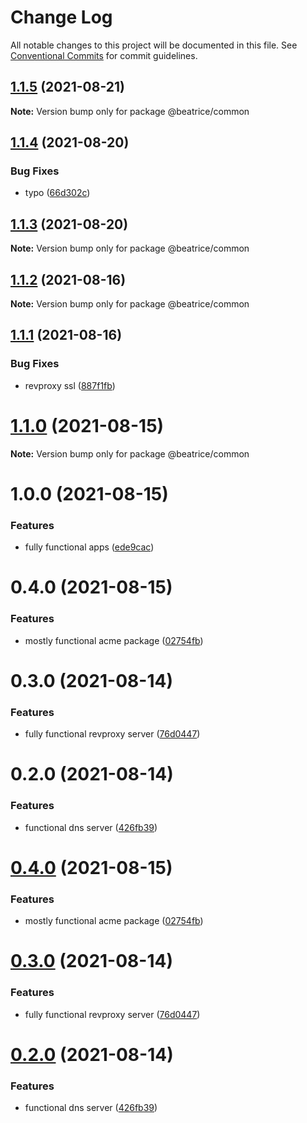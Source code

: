 # Change Log

All notable changes to this project will be documented in this file.
See [Conventional Commits](https://conventionalcommits.org) for commit guidelines.

## [1.1.5](https://github.com/eyzi/beatrice/compare/@beatrice/common@1.1.4...@beatrice/common@1.1.5) (2021-08-21)

**Note:** Version bump only for package @beatrice/common





## [1.1.4](https://github.com/eyzi/beatrice/compare/@beatrice/common@1.1.3...@beatrice/common@1.1.4) (2021-08-20)


### Bug Fixes

* typo ([66d302c](https://github.com/eyzi/beatrice/commit/66d302c3eba10984d9d7b539af406526c6afaa76))





## [1.1.3](https://github.com/eyzi/beatrice/compare/@beatrice/common@1.1.2...@beatrice/common@1.1.3) (2021-08-20)

**Note:** Version bump only for package @beatrice/common





## [1.1.2](https://github.com/eyzi/beatrice/compare/@beatrice/common@1.1.1...@beatrice/common@1.1.2) (2021-08-16)

**Note:** Version bump only for package @beatrice/common





## [1.1.1](https://github.com/eyzi/beatrice/compare/@beatrice/common@1.1.0...@beatrice/common@1.1.1) (2021-08-16)


### Bug Fixes

* revproxy ssl ([887f1fb](https://github.com/eyzi/beatrice/commit/887f1fb2dabc7a141b62636e6ae4fb21e8221330))





# [1.1.0](https://github.com/eyzi/beatrice/compare/@beatrice/common@1.0.0...@beatrice/common@1.1.0) (2021-08-15)

**Note:** Version bump only for package @beatrice/common





# 1.0.0 (2021-08-15)


### Features

* fully functional apps ([ede9cac](https://github.com/eyzi/beatrice/commit/ede9cacc10ec346828ad87f019efc7c7d50ac86f))



# 0.4.0 (2021-08-15)


### Features

* mostly functional acme package ([02754fb](https://github.com/eyzi/beatrice/commit/02754fb02eb76406d8334eab7245162357b05f8a))



# 0.3.0 (2021-08-14)


### Features

* fully functional revproxy server ([76d0447](https://github.com/eyzi/beatrice/commit/76d0447ae81bf4476a033d61bf9a383d5ff62dfb))



# 0.2.0 (2021-08-14)


### Features

* functional dns server ([426fb39](https://github.com/eyzi/beatrice/commit/426fb395b30adfd51179b89bbf4d37cc03585546))





# [0.4.0](https://github.com/eyzi/beatrice/compare/v0.3.0...v0.4.0) (2021-08-15)


### Features

* mostly functional acme package ([02754fb](https://github.com/eyzi/beatrice/commit/02754fb02eb76406d8334eab7245162357b05f8a))





# [0.3.0](https://github.com/eyzi/beatrice/compare/v0.2.0...v0.3.0) (2021-08-14)


### Features

* fully functional revproxy server ([76d0447](https://github.com/eyzi/beatrice/commit/76d0447ae81bf4476a033d61bf9a383d5ff62dfb))





# [0.2.0](https://github.com/eyzi/beatrice/compare/v0.1.1...v0.2.0) (2021-08-14)


### Features

* functional dns server ([426fb39](https://github.com/eyzi/beatrice/commit/426fb395b30adfd51179b89bbf4d37cc03585546))
